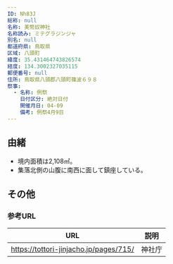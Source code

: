 ```yaml
---
ID: Nh83J
総称: null
名称: 美幣奴神社
名称読み: ミテグラジンジャ
別名: null
都道府県: 鳥取県
区域: 八頭町
緯度: 35.431464743826574
経度: 134.3002327035115
郵便番号: null
住所: 鳥取県八頭郡八頭町篠波６９８
祭事:
  - 名称: 例祭
    日付区分: 絶対日付
    開催月日: 04-09
    備考: 例祭4月9日
---
```


## 由緒

- 境内面積は2,108㎡。
- 集落北側の山腹に南西に面して鎮座している。

## その他

### 参考URL

| URL                                    | 説明   |
| -------------------------------------- | ------ |
| https://tottori-jinjacho.jp/pages/715/ | 神社庁 |
